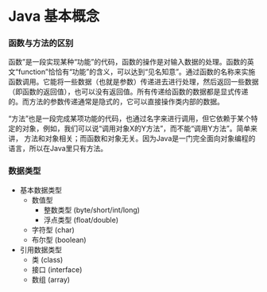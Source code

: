 # Java 基本概念

###   函数与方法的区别

函数”是一段实现某种“功能”的代码，函数的操作是对输入数据的处理。函数的英文“function”恰恰有“功能”的含义，可以达到“见名知意”。通过函数的名称来实施函数调用。它能将一些数据（也就是参数）传递进去进行处理，然后返回一些数据（即函数的返回值），也可以没有返回值。所有传递给函数的数据都是显式传递的。而方法的参数传递通常是隐式的，它可以直接操作类内部的数据。

“方法”也是一段完成某项功能的代码，也通过名字来进行调用，但它依赖于某个特定的对象，例如，我们可以说“调用对象X的Y方法”，而不能“调用Y方法”。简单来讲， 方法和对象相关；而函数和对象无关。因为Java是一门完全面向对象编程的语言，所以在Java里只有方法。



### 数据类型

- 基本数据类型
  - 数值型
    - 整数类型 (byte/short/int/long)
    - 浮点类型 (float/double)
  - 字符型 (char)
  - 布尔型 (boolean)
- 引用数据类型
  - 类 (class)
  - 接口 (interface)
  - 数组 (array)